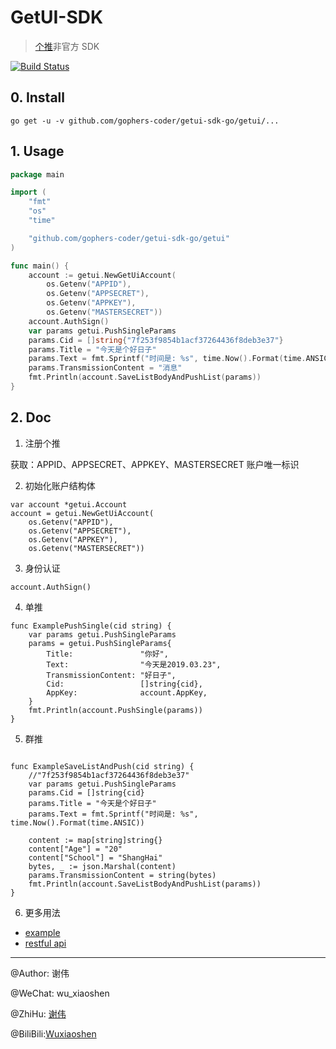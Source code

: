 # GetUI-SDK

> [个推](https://www.getui.com/cn/index.html)非官方 SDK

[![Build Status](https://travis-ci.com/gophers-coder/getui-sdk-go.svg?branch=master)](https://travis-ci.com/gophers-coder/getui-sdk-go)

## 0. Install

``` 
go get -u -v github.com/gophers-coder/getui-sdk-go/getui/...
```

## 1. Usage

```go
package main

import (
	"fmt"
	"os"
	"time"

	"github.com/gophers-coder/getui-sdk-go/getui"
)

func main() {
	account := getui.NewGetUiAccount(
		os.Getenv("APPID"),
		os.Getenv("APPSECRET"),
		os.Getenv("APPKEY"),
		os.Getenv("MASTERSECRET"))
	account.AuthSign()
	var params getui.PushSingleParams
	params.Cid = []string{"7f253f9854b1acf37264436f8deb3e37"}
	params.Title = "今天是个好日子"
	params.Text = fmt.Sprintf("时间是: %s", time.Now().Format(time.ANSIC))
	params.TransmissionContent = "消息"
	fmt.Println(account.SaveListBodyAndPushList(params))
}

```

## 2. Doc

1. 注册个推

获取：APPID、APPSECRET、APPKEY、MASTERSECRET 账户唯一标识

2. 初始化账户结构体

```` 
var account *getui.Account
account = getui.NewGetUiAccount(
    os.Getenv("APPID"),
    os.Getenv("APPSECRET"),
    os.Getenv("APPKEY"),
    os.Getenv("MASTERSECRET"))
````

3. 身份认证

``` 
account.AuthSign()
```

4. 单推

```` 
func ExamplePushSingle(cid string) {
	var params getui.PushSingleParams
	params = getui.PushSingleParams{
		Title:               "你好",
		Text:                "今天是2019.03.23",
		TransmissionContent: "好日子",
		Cid:                 []string{cid},
		AppKey:              account.AppKey,
	}
	fmt.Println(account.PushSingle(params))
}
````

5. 群推
``` 

func ExampleSaveListAndPush(cid string) {
	//"7f253f9854b1acf37264436f8deb3e37"
	var params getui.PushSingleParams
	params.Cid = []string{cid}
	params.Title = "今天是个好日子"
	params.Text = fmt.Sprintf("时间是: %s", time.Now().Format(time.ANSIC))

	content := map[string]string{}
	content["Age"] = "20"
	content["School"] = "ShangHai"
	bytes, _ := json.Marshal(content)
	params.TransmissionContent = string(bytes)
	fmt.Println(account.SaveListBodyAndPushList(params))
}
```

6. 更多用法

- [example](example/example.go)
- [restful api](http://docs.getui.com/getui/server/rest/start/)


---

@Author: 谢伟

@WeChat: wu_xiaoshen

@ZhiHu: [谢伟](https://www.zhihu.com/people/wu-xiao-shen-16/activities)

@BiliBili:[Wuxiaoshen](https://space.bilibili.com/10056291)


